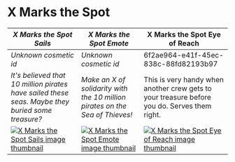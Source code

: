# X Marks the Spot

| *X Marks the Spot Sails* | *X Marks the Spot Emote* | X Marks the Spot Eye of Reach |
| ------------------------ | ------------------------ | ----------------------------- |
| *Unknown cosmetic id* | *Unknown cosmetic id* | 6f2ae964-e41f-45ec-838c-88fd82193b97 |
| *It's believed that 10 million pirates have sailed these seas. Maybe they buried some treasure?* | *Make an X of solidarity with the 10 million pirates on the Sea of Thieves!* | This is very handy when another crew gets to your treasure before you do. Serves them right. |
| [![*X Marks the Spot Sails* image thumbnail](https://cdn.merciasquill.com/images/67035fed8ad30bf0035179c4)](https://seaofthieves.wiki.gg/wiki/X_Marks_the_Spot_Sails) | [![*X Marks the Spot Emote* image thumbnail](https://cdn.merciasquill.com/images/67035fed8ad30bf0035179c4)](https://seaofthieves.wiki.gg/wiki/X_Marks_the_Spot_Emote) | [![X Marks the Spot Eye of Reach image thumbnail](https://seaofthieves.wiki.gg/images/2/25/X_Marks_the_Spot_Eye_of_Reach.png)](https://seaofthieves.wiki.gg/wiki/X_Marks_the_Spot_Eye_of_Reach) |
